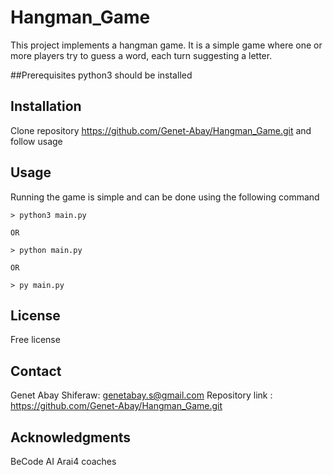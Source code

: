 # Hangman_Game
This project implements a hangman game. It is a simple game where one or more players try to guess a word, each turn suggesting a letter.

##Prerequisites
python3 should be installed


## Installation

Clone repository https://github.com/Genet-Abay/Hangman_Game.git
and follow usage


## Usage 
Running the game is simple and can be done using the following command

```
> python3 main.py 

OR

> python main.py 

OR

> py main.py
```


## License

Free license

## Contact

Genet Abay Shiferaw: genetabay.s@gmail.com
Repository link : https://github.com/Genet-Abay/Hangman_Game.git

## Acknowledgments

BeCode AI Arai4 coaches